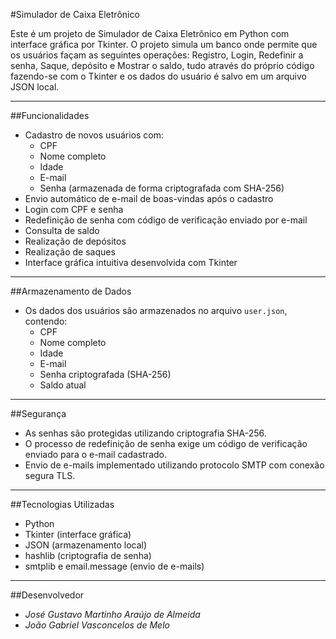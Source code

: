 #Simulador de Caixa Eletrônico

Este é um projeto de Simulador de Caixa Eletrônico em Python com interface gráfica por Tkinter. O projeto simula um banco onde permite que os usuários façam as seguintes operações: Registro, Login, Redefinir a senha, Saque, depósito e Mostrar o saldo, tudo através do próprio código fazendo-se com o Tkinter e os dados do usuário é salvo em um arquivo JSON local. 

---

##Funcionalidades

- Cadastro de novos usuários com:
   - CPF
   - Nome completo
   - Idade
   - E-mail
   - Senha (armazenada de forma criptografada com SHA-256)
- Envio automático de e-mail de boas-vindas após o cadastro
- Login com CPF e senha
- Redefinição de senha com código de verificação enviado por e-mail
- Consulta de saldo
- Realização de depósitos
- Realização de saques
- Interface gráfica intuitiva desenvolvida com Tkinter

---

##Armazenamento de Dados

- Os dados dos usuários são armazenados no arquivo `user.json`, contendo:
   - CPF
   - Nome completo
   - Idade
   - E-mail
   - Senha criptografada (SHA-256)
   - Saldo atual

---

##Segurança

 - As senhas são protegidas utilizando criptografia SHA-256.
 - O processo de redefinição de senha exige um código de verificação enviado para o e-mail cadastrado.
 - Envio de e-mails implementado utilizando protocolo SMTP com conexão segura TLS.

---

##Tecnologias Utilizadas

 - Python
 - Tkinter (interface gráfica)
 - JSON (armazenamento local)
 - hashlib (criptografia de senha)
 - smtplib e email.message (envio de e-mails)

---

##Desenvolvedor

 - *José Gustavo Martinho Araújo de Almeida*
 - *João Gabriel Vasconcelos de Melo*
